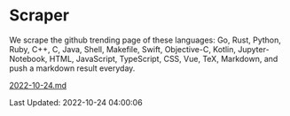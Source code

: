 # Scraper

We scrape the github trending page of these languages: Go, Rust, Python, Ruby, C++, C, Java, Shell, Makefile, Swift, Objective-C, Kotlin, Jupyter-Notebook, HTML, JavaScript, TypeScript, CSS, Vue, TeX, Markdown, and push a markdown result everyday.

[2022-10-24.md](https://github.com/yangwenmai/github-trending-backup/blob/master/2022-10-24.md)

Last Updated: 2022-10-24 04:00:06